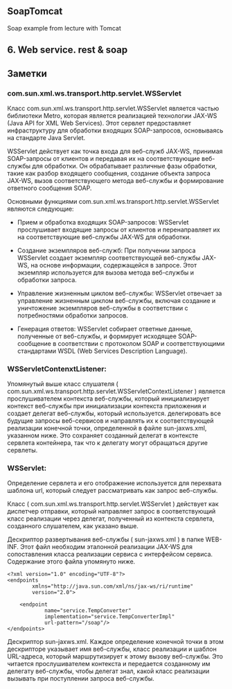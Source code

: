## SoapTomcat
Soap example from lecture with Tomcat

## 6. Web service. rest & soap

## Заметки

### com.sun.xml.ws.transport.http.servlet.WSServlet

Класс com.sun.xml.ws.transport.http.servlet.WSServlet является частью библиотеки Metro, которая является реализацией технологии JAX-WS (Java API for XML Web Services). Этот сервлет предоставляет инфраструктуру для обработки входящих SOAP-запросов, основываясь на стандарте Java Servlet.

WSServlet действует как точка входа для веб-служб JAX-WS, принимая SOAP-запросы от клиентов и передавая их на соответствующие веб-службы для обработки. Он обрабатывает различные фазы обработки, такие как разбор входящего сообщения, создание объекта запроса JAX-WS, вызов соответствующего метода веб-службы и формирование ответного сообщения SOAP.

Основными функциями com.sun.xml.ws.transport.http.servlet.WSServlet являются следующие:

 - Прием и обработка входящих SOAP-запросов: WSServlet прослушивает входящие запросы от клиентов и перенаправляет их на соответствующие веб-службы JAX-WS для обработки.

 - Создание экземпляров веб-служб: При получении запроса WSServlet создает экземпляр соответствующей веб-службы JAX-WS, на основе информации, содержащейся в запросе. Этот экземпляр используется для вызова метода веб-службы и обработки запроса.

 - Управление жизненным циклом веб-службы: WSServlet отвечает за управление жизненным циклом веб-службы, включая создание и уничтожение экземпляров веб-службы в соответствии с потребностями обработки запросов.

 - Генерация ответов: WSServlet собирает ответные данные, полученные от веб-службы, и формирует исходящее SOAP-сообщение в соответствии с протоколом SOAP и соответствующими стандартами WSDL (Web Services Description Language).

### WSServletContenxtListener:

Упомянутый выше класс слушателя ( com.sun.xml.ws.transport.http.servlet.WSServletContextListener ) является прослушивателем контекста веб-службы, который инициализирует контекст веб-службы при инициализации контекста приложения и создает делегат веб-службы, который используется. делегировать все будущие запросы веб-сервисов и направлять их к соответствующей реализации конечной точки, определенной в файле sun-jaxws.xml, указанном ниже. Это сохраняет созданный делегат в контексте сервлета контейнера, так что к делегату могут обращаться другие сервлеты.

### WSServlet:

Определение сервлета и его отображение используется для перехвата шаблона url, который следует рассматривать как запрос веб-службы.

Класс ( com.sun.xml.ws.transport.http.servlet.WSServlet ) действует как диспетчер отправки, который направляет запрос в соответствующий класс реализации через делегат, полученный из контекста сервлета, созданного слушателем, как указано выше.

Дескриптор развертывания веб-службы ( sun-jaxws.xml ) в папке WEB-INF. Этот файл необходим эталонной реализации JAX-WS для сопоставления класса реализации сервиса с интерфейсом сервиса. Содержание этого файла упомянуто ниже.

```
<?xml version="1.0" encoding="UTF-8"?>
<endpoints
        xmlns="http://java.sun.com/xml/ns/jax-ws/ri/runtime"
        version="2.0">

    <endpoint
            name="service.TempConverter"
            implementation="service.TempConverterImpl"
            url-pattern="/soap"/>
</endpoints>
```
Дескриптор sun-jaxws.xml. Каждое определение конечной точки в этом дескрипторе указывает имя веб-службы, класс реализации и шаблон URL-адреса, который маршрутизирует к этому вызову веб-службы. Это читается прослушивателем контекста и передается созданному им делегату веб-службы, чтобы делегат знал, какой класс реализации вызывать при поступлении запроса веб-службы.
